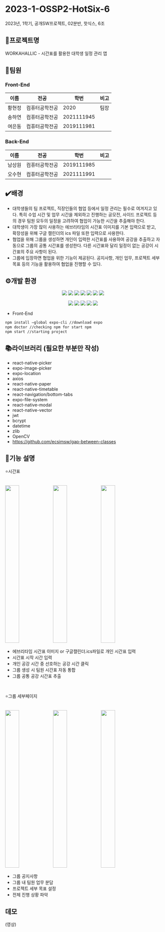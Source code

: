 
# 2023-1-OSSP2-HotSix-6

2023년, 1학기, 공개SW프로젝트, 02분반, 핫식스, 6조

## 📅프로젝트명

WORKAHALLIC - 시간표를 활용한 대학생 일정 관리 앱

## 🙋팀원

### Front-End

| 이름 | 전공 | 학번 | 비고 |
| --- | --- | --- | --- |
| 황현정 | 컴퓨터공학전공 | 2020 | 팀장 |
| 송하연 | 컴퓨터공학전공 | 2021111945 |  |
| 여은동 | 컴퓨터공학전공 | 2019111981 |  |

### Back-End

| 이름 | 전공 | 학번 | 비고 |
| --- | --- | --- | --- |
| 남상원 | 컴퓨터공학전공 | 2019111985 |  |
| 오수현 | 컴퓨터공학전공 | 2021111991 |  |

## ✔️배경

- 대학생들의 팀 프로젝트, 직장인들의 협업 등에서 일정 관리는 필수로 여겨지고 있다. 특히 수업 시간 및 업무 시간을 제외하고 진행하는 공모전, 사이드 프로젝트 등의 경우 팀원 모두의 일정을 고려하여 협업이 가능한 시간을 추출해야 한다.
- 대학생이 가장 많이 사용하는 에브리타임의 시간표 이미지를 기본 입력으로 받고, 확장성을 위해 구글 캘린더의 ics 파일 또한 입력으로 사용한다.
- 협업을 위해 그룹을 생성하면 개인이 입력한 시간표를 사용하여 공강을 추출하고 자동으로 그룹의 공통 시간표를 생성한다. 다른 시간표와 달리 일정이 없는 공강이 시간표의 주요 사항이 된다.
- 그룹에 입장하면 협업을 위한 기능이 제공된다. 공지사항, 개인 업무, 프로젝트 세부 목표 등의 기능을 활용하여 협업을 진행할 수 있다.

## ⚙️개발 환경


<div align=center>

  <img src="https://img.shields.io/badge/vscode-007ACCs?style=for-the-badge&logo=vscode&logoColor=green">
  <img src="https://img.shields.io/badge/Expo-yellow?style=for-the-badge&logo=iTerms2&logoColor=white">
   <img src="https://img.shields.io/badge/avd manager-007ACC?style=for-the-badge&logo=vscode&logoColor=white">
  <img src="https://img.shields.io/badge/android studio-purple?style=for-the-badge&logo=iTerms2&logoColor=white">
  <img src="https://img.shields.io/badge/git-F05032?style=for-the-badge&logo=git&logoColor=white">
  <img src="https://img.shields.io/badge/github-181717?style=for-the-badge&logo=github&logoColor=white">
  <img src="https://img.shields.io/badge/restApi-navy?style=for-the-badge&logoColor=white">

![](https://img.shields.io/badge/Django-4.1.9-pink?style=for-the-badge&logo=appveyor?logo=null)
![](https://img.shields.io/badge/Python-3.11.4-blue?style=for-the-badge&logo=appveyor?logo=null)
![](https://img.shields.io/badge/Mysql-8.0.31-green?style=for-the-badge&logo=appveyor?logo=null)
![](https://img.shields.io/badge/jdk-20.0.1-blue?style=for-the-badge&logo=appveyor?logo=null)
![](https://img.shields.io/badge/Node.js-18.16.0-green?style=for-the-badge&logo=appveyor?logo=null)
</div>


- Front-End

```markdown
npm install —global expo-cli //download expo
npm doctor //checking npm for start npm
npm start //starting project
```

## 📚라이브러리 (필요한 부분만 작성)

- react-native-picker
- expo-image-picker
- expo-location
- axios
- react-native-paper
- react-native-timetable
- react-navigation/bottom-tabs
- expo-file-system
- react-native-modal
- react-native-vector
- jwt
- bcrypt
- datetime
- zlib
- OpenCV
- https://github.com/ecsimsw/gap-between-classes






## 📱기능 설명


⭐시간표

<br>
<img width="30%" height="510"  src="https://github.com/CSID-DGU/2023-1-OSSP2-HotSix-6/assets/102026726/16385bb5-bd13-48b6-9d44-f2b3c635ef56"/>
<img width="30%" height="510"  src="https://github.com/CSID-DGU/2023-1-OSSP2-HotSix-6/assets/102026726/228cc074-a0d7-484a-ac77-b9edbc6e030f"/>
<img width="30%" height="510"  src="https://github.com/CSID-DGU/2023-1-OSSP2-HotSix-6/assets/102026726/b3e74718-0c69-4437-b029-7ba27425fe22"/>

<br>

- 에브리타임 시간표 이미지 or 구글캘린더.ics파일로 개인 시간표 입력
- 시간표 시작 시간 입력
- 개인 공강 시간 중 선호하는 공강 시간 클릭
- 그룹 생성 시 팀원 시간표 자동 통합
- 그룹 공통 공강 시간표 추출

<br>

⭐그룹 세부페이지

<br>
<img width="30%" height="510"  src="https://github.com/CSID-DGU/2023-1-OSSP2-HotSix-6/assets/102026726/31a23765-cafa-41f3-9b1a-4284eee8d706"/>
<img width="30%" height="510"  src="https://github.com/CSID-DGU/2023-1-OSSP2-HotSix-6/assets/102026726/24f20905-671d-4751-940a-3a79e26b97d5"/>
<img width="30%" height="510"  src="https://github.com/CSID-DGU/2023-1-OSSP2-HotSix-6/assets/102026726/06320958-d01c-4b4d-8545-575f0dbf4f57"/>

<br>

- 그룹 공지사항
- 그룹 내 팀원 업무 분담
- 프로젝트 세부 목표 설정
- 전체 진행 상황 파악

## 데모

(영상)
